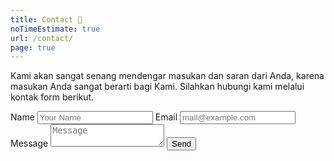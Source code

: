 ```yaml
---
title: Contact 📨️
noTimeEstimate: true
url: /contact/
page: true
---
```


Kami akan sangat senang mendengar masukan dan saran dari Anda, karena masukan Anda sangat berarti bagi Kami. Silahkan hubungi kami melalui kontak form berikut.
  <div>
		<form method="post" id="contact-form" action="https://formspree.io/wisnukey1@gmail.com" target="_top" >
			<label for="name">Name</label>
			<input type="text" name="name" id="name" placeholder="Your Name" required />
			<label for="email">Email</label>
			<input type="email" name="email" id="email" placeholder="mail@example.com" required />
			<label for="message">Message</label>
			<textarea name="message" id="message" placeholder="Message"></textarea> 
			<input type="submit" value="Send" class="button primary"/>
		</form>
	</div>
